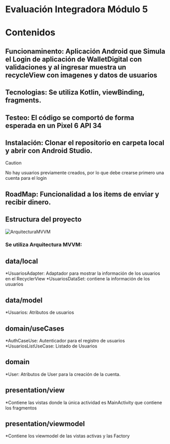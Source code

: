 # Evaluación Integradora Módulo 5
# Contenidos
## Funcionaminento: Aplicación Android que Simula el Login de aplicación de WalletDigital con validaciones y al ingresar muestra un recycleView con imagenes y datos de usuarios 
## Tecnologias: Se utiliza Kotlin, viewBinding, fragments.
## Testeo: El código se comportó de forma esperada en un Pixel 6 API 34
## Instalación: Clonar el repositorio en carpeta local y abrir con Android Studio.
> [!CAUTION]
> No hay usuarios previamente creados, por lo que debe crearse primero una cuenta para el login
## RoadMap: Funcionalidad a los items de enviar y recibir dinero.

## Estructura del proyecto
![ArquitecturaMVVM](https://github.com/Galtor-program/EvaluacionM5/assets/118318571/f8af3a8e-bb8d-4ecb-bca9-160a2b2b1ea4)
### Se utiliza Arquitectura MVVM:
## data/local
*UsuariosAdapter: Adaptador para mostrar la información de los usuarios en el RecyclerView 
*UsuariosDataSet: contiene la información de los usuarios
## data/model
*Usuarios: Atributos de usuarios
## domain/useCases
*AuthCaseUse: Autenticador para el registro de usuarios
*UsuariosListUseCase: Listado de Usuarios
## domain
*User: Atributos de User para la creación de la cuenta.
## presentation/view
*Contiene las vistas donde la única actividad es MainActivity que contiene los fragmentos
## presentation/viewmodel
*Contiene los viewmodel de las vistas activas y las Factory 

